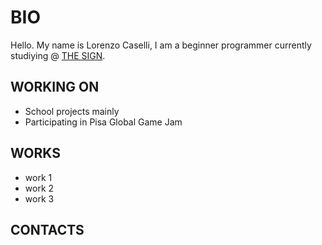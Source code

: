 # BIO
Hello.
My name is Lorenzo Caselli, I am a beginner programmer currently studiying @ [THE SIGN](https://thesign.academy/).

## WORKING ON
- School projects mainly
- Participating in Pisa Global Game Jam

## WORKS
- work 1
- work 2
- work 3

## CONTACTS

